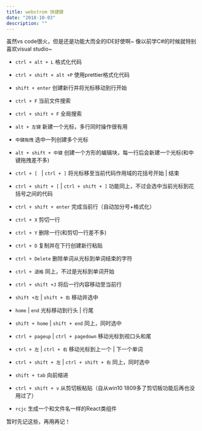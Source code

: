 ```yaml
---
title: webstrom 快捷键
date: "2018-10-03"
description: ""
---
```


虽然vs code很火，但是还是功能大而全的IDE好使啊~
像以前学C#的时候就特别喜欢visual studio~
- `ctrl + alt + L` 格式化代码
- `ctrl + shift + alt +P` 使用prettier格式化代码
- `shift + enter` 创建新行并将光标移动到行开始
- `ctrl + F` 当前文件搜索
- `ctrl + shift + F` 全局搜索
- `alt + 左键` 新建一个光标，多行同时操作很有用
- `中键拖拽` 选中一列创建多个光标
- `alt + shift + 中键` 创建一个方形的编辑块，每一行后会新建一个光标(和中键拖拽差不多)
- `ctrl + [ ` | `ctrl + ]` 将光标移至当前代码作用域的花括号开始 | 结束
- `ctrl + shift + [` | `ctrl + shift + ]` 功能同上，不过会选中当前光标到花括号之间的代码
- `ctrl + shift + enter` 完成当前行（自动加分号+格式化）
- `ctrl + X` 剪切一行
- `ctrl + Y` 删除一行(和剪切一行差不多)
- `ctrl + D` 复制并在下行创建新行粘贴
- `ctrl + Delete` 删除单词从光标到单词结束的字符
- `ctrl + 退格` 同上，不过是光标到单词开始
- `ctrl + shift +J` 将后一行内容移动至当前行
- `shift +左` | `shift + 右` 移动并选中
- `home` | `end` 光标移动到行头 | 行尾
-  `shift + home` | `shift + end` 同上，同时选中
- `ctrl + pageup` | `ctrl + pagedown` 移动光标到视口头和尾
- `ctrl + 左` | `ctrl + 右` 移动光标到上一个 | 下一个单词
- `ctrl + shift + 左` | `ctrl + shift + 右` 同上，同时选中
- `shift + tab` 向前缩进
- `ctrl + shift + v` 从剪切板粘贴（自从win10 1809多了剪切板功能后再也没用过了）

- `rcjc` 生成一个和文件名一样的React类组件

暂时先记这些，再用再记！
